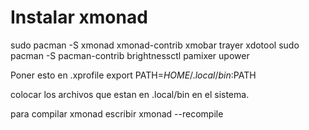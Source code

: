# Instalar xmonad

sudo pacman -S xmonad xmonad-contrib xmobar trayer xdotool
sudo pacman -S pacman-contrib brightnessctl pamixer upower

Poner esto en .xprofile
export PATH=$HOME/.local/bin:$PATH

colocar los archivos que estan en .local/bin en el sistema.

para compilar xmonad escribir
xmonad --recompile
